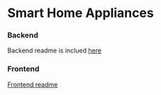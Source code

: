 # Smart Home Appliances

### Backend
Backend readme is inclued [here](https://github.com/abidkhan484/home-appliances/tree/main/server)

### Frontend
[Frontend readme](https://github.com/abidkhan484/home-appliances/tree/main/client)
